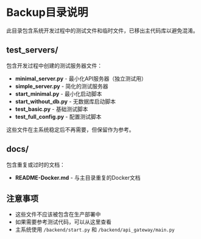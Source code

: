 # Backup目录说明

此目录包含系统开发过程中的测试文件和临时文件，已移出主代码库以避免混淆。

## test_servers/
包含开发过程中创建的测试服务器文件：
- **minimal_server.py** - 最小化API服务器（独立测试用）
- **simple_server.py** - 简化的测试服务器
- **start_minimal.py** - 最小化启动脚本
- **start_without_db.py** - 无数据库启动脚本
- **test_basic.py** - 基础测试脚本
- **test_full_config.py** - 配置测试脚本

这些文件在主系统稳定后不再需要，但保留作为参考。

## docs/
包含重复或过时的文档：
- **README-Docker.md** - 与主目录重复的Docker文档

## 注意事项
- 这些文件不应该被包含在生产部署中
- 如果需要参考测试代码，可以从这里查看
- 主系统使用 `/backend/start.py` 和 `/backend/api_gateway/main.py`